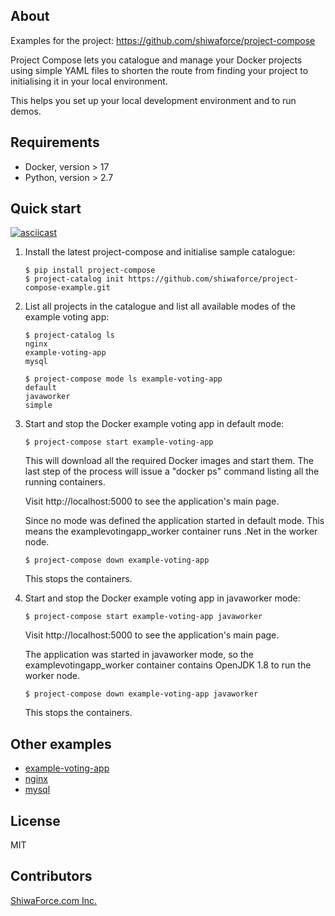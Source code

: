 About
-----

Examples for the project: https://github.com/shiwaforce/project-compose

Project Compose lets you catalogue and manage your Docker projects using
simple YAML files to shorten the route from finding your project to
initialising it in your local environment.

This helps you set up your local development environment and to run
demos.

Requirements
------------

-   Docker, version \> 17
-   Python, version \> 2.7

Quick start
------------

[![asciicast](https://asciinema.org/a/131956.png)](https://asciinema.org/a/131956)

1. Install the latest project-compose and initialise sample catalogue:
	```shell
	$ pip install project-compose
	$ project-catalog init https://github.com/shiwaforce/project-compose-example.git
	```

2. List all projects in the catalogue and list all available modes of the example voting app:
	```shell
	$ project-catalog ls
	nginx
	example-voting-app
	mysql

	$ project-compose mode ls example-voting-app
    default
    javaworker
    simple
	```

3. Start and stop the Docker example voting app in default mode:
	```shell
	$ project-compose start example-voting-app
	```
	This will download all the required Docker images and start them. The last step of the process will issue a "docker ps" command listing all the running containers.

	Visit http://localhost:5000 to see the application's main page.

	Since no mode was defined the application started in default mode. This means the examplevotingapp_worker container runs .Net in the worker node.

	```shell
	$ project-compose down example-voting-app
	```
	This stops the containers.

4. Start and stop the Docker example voting app in javaworker mode:
	```shell
	$ project-compose start example-voting-app javaworker
	```
	Visit http://localhost:5000 to see the application's main page.

	The application was started in javaworker mode, so the examplevotingapp_worker container contains OpenJDK 1.8 to run the worker node.

	```shell
	$ project-compose down example-voting-app javaworker
	```
	This stops the containers.

Other examples
----------------
- [example-voting-app](https://github.com/shiwaforce/project-compose-example/blob/master/example-voting-app/README.md)
- [nginx](https://github.com/shiwaforce/project-compose-example/blob/master/nginx/README.md)
- [mysql](https://github.com/shiwaforce/project-compose-example/blob/master/mysql/README.md)

License
-------

MIT

Contributors
------------

[ShiwaForce.com Inc.](https://www.shiwaforce.com/en/)
